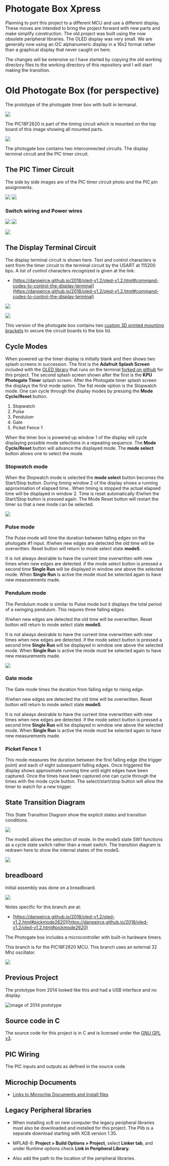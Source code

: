 # Photogate Box Xpress 

Planning to port this project to a different MCU and use a different display. These moves are intended to bring the project forward with new parts and 
make simplify construction. The old project was built using the now obsolete peripheral libraries. The OLED display was very small. We are generally now using an
I2C alphanumeric display in a 16x2 format rather than a graphical display that never caught on here.

The changes will be extensive so I have started by copying the old working directory files to the working directory of this repository and I will start making the 
transition.

# Old Photogate Box (for perspective)

The prototype of the photogate timer box with built in termanal. 

![](image/timerbox.jpg)

The PIC18F2620 is part of the timing circuit which is mounted on the top board of this image showing all
mounted parts.

![](image/all_mounted_parts.jpg)

The photogate box contains two interconnected circuits. The display terminal circuit and the PIC timer circuit.

## The PIC Timer Circuit

The side by side images are of the PIC timer circuit photo and the PIC pin assignments.

![](image/img-PIC-board.jpg)  ![](image/PIC-pins.png)

### Switch wiring and Power wires

![](image/switch-wiring.jpg)  ![](image/power-ground.jpg)

![](image/reset-switch-wiring.png)

## The Display Terminal Circuit

The display terminal circuit is shown 
here. Text and control characters is sent from the timer circuit to the terminal circuit
by the USART at 115200 bps. A list of control characters recognized is given at the link:

* [https://danpeirce.github.io/2018/oled-v1.2/oled-v1.2.html#command-codes-to-control-the-display-terminal](https://danpeirce.github.io/2018/oled-v1.2/oled-v1.2.html#command-codes-to-control-the-display-terminal)

![](image/terminal-front.jpg)

![](image/terminal-back.jpg)

This version of the photogate box contains two [custom 3D printed mounting brackets](https://github.com/danpeirce/pic-box-bracket) to secure the circuit boards to the box
lid.

## Cycle Modes

When powered up the timer display is initially blank and then shows two splash screens in succession. The first
is the **Adafruit Splash Screen** included with the [OLED library](https://danpeirce.github.io/2018/oled-v1.2/oled-v1.2.html#switching-to-current-adafruit-libraries-may-20-2018) that runs on the terminal
[forked on github](https://github.com/danpeirce/Adafruit_SSD1306/tree/terminal) for this project. The second splash screen shown after the first is the
**KPU Photogate Timer** splash screen. After the Photogate timer 
splash screen the displays the first mode option. The fist mode option is the Stopwatch mode. One can cycle through 
the display modes by pressing the **Mode Cycle/Reset** button. 

1. Stopwatch
2. Pulse
3. Pendulum
4. Gate
5. Picket Fence 1

When the timer box is powered up window 1 of the display will cycle displaying possible mode selections in a 
repeating sequence. The **Mode Cycle/Reset** button will advance the displayed mode. The **mode select** 
button allows one to select the mode.  

### Stopwatch mode

When the Stopwatch mode is selected the **mode select** button becomes the Start/Stop button.
During timing window 2 of the display shows a running approximation of elapsed time..
When timing is stopped the actual elapsed time will be displayed in window 2. Time is reset automatically if/when 
the Start/Stop button is pressed again.
The Mode Reset button will restart the timer so that a new mode can be selected.

![](image/stopwatch1.jpg)

### Pulse mode

The Pulse mode will time the duration between falling edges on the 
photogate #1 input. If/when new edges are detected the old time will be overwritten. Reset button
will return to mode select state **modeS**.

It is not always desirable to have the current time overwritten with new times when new edges are detected. if the mode select button 
is pressed a second time **Single Run** will be displayed in window one above the selected mode. When **Single Run** is active the mode
must be selected again to have new measurements made.    

### Pendulum mode

The Pendulum mode is similar to Pulse mode but it displays the total period of a swinging pendulum. This requres three falling edges.

If/when new edges are detected the old time will be overwritten. Reset button
will return to mode select state **modeS**.

It is not always desirable to have the current time overwritten with new times when new edges are detected. if the mode select button 
is pressed a second time **Single Run** will be displayed in window one above the selected mode. When **Single Run** is active the mode
must be selected again to have new measurements made.  

![](image/pendulum3.jpg)

### Gate mode

The Gate mode times the duration from falling edge to rising edge. 

If/when new edges are detected the old time will be overwritten. Reset button
will return to mode select state **modeS**.

It is not always desirable to have the current time overwritten with new times when new edges are detected. if the mode select button 
is pressed a second time **Single Run** will be displayed in window one above the selected mode. When **Single Run** is active the mode
must be selected again to have new measurements made. 

### Picket Fence 1

This mode measures the duration between the first falling edge (the trigger point) and each of eight subsequent 
falling edges. Once triggered the display shows approximate running time until eight edges have been captured. 
Once the times have been captured one can cycle through the times with the mode cycle button. 
The select/start/stop button will allow the timer to watch for a new trigger.

## State Transition Diagram

This State Transition Diagram show the explicit states and transition conditions.

![](image/mancyclemode-s.svg)

The modeS allows the selection of mode. In the modeS state SW1 functions as a cycle state switch
rather than a reset switch. The transition diagram is redrawn here to show the internal states 
of the modeS.

![](image/mancyclemode.svg)

## breadboard 

Initial assembly was done on a breadboard.

![](image/pickmode2620cct.jpg)

Notes specific for this branch are at:

* [https://danpeirce.github.io/2018/oled-v1.2/oled-v1.2.html#pickmode2620](https://danpeirce.github.io/2018/oled-v1.2/oled-v1.2.html#pickmode2620)

The Photogate box includes a microcontroller with built-in hardware timers.

This branch is for the PIC18F2620 MCU. This branch uses an external 32 Mhz oscillator.

![](image/timeswitchcct.jpg)

## Previous Project

The prototype from 2014 looked like this and had a USB interface and no display.

![image of 2014 prototype](image/box-gate.jpg)

## Source code in C

The source code for this project is in C and is licensed under the [GNU GPL v3](http://www.gnu.org/licenses/gpl-3.0.txt).

## PIC Wiring

The PIC inputs and outputs as defined in the source code.

## Microchip Documents

* [Links to Microchip Documents and Install files](doc/MicrochipDocs.md)

## Legacy Peripheral libraries

* When installing xc8 on new computer the legacy peripheral libraries must also be downloaded and installed for 
  this project. The Plib is a separate download starting with XC8 version 1.35.
  
* MPLAB-8:  **Project > Build Options > Project**, select **Linker tab**, and under Runtime options check **Link in 
  Peripheral Library.**
  
* Also add the path to the location of the peripheral libraries.
